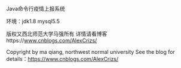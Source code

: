 Java命令行疫情上报系统

环境：jdk1.8
      mysql5.5
      
 

版权又西北师范大学马强所有
详情请看博客https://www.cnblogs.com/AlexCrizs/


Copyright by ma qiang, northwest normal university
See the blog for details：https://www.cnblogs.com/AlexCrizs/
